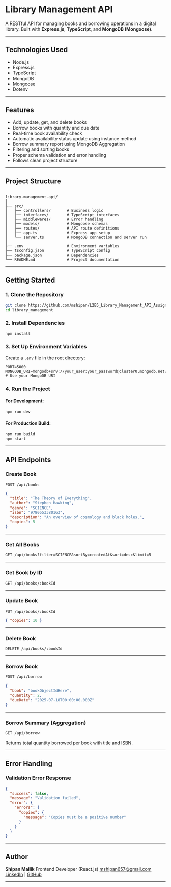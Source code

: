 # Library Management API

A RESTful API for managing books and borrowing operations in a digital library. Built with **Express.js**, **TypeScript**, and **MongoDB (Mongoose)**.

---

## Technologies Used

- Node.js
- Express.js
- TypeScript
- MongoDB
- Mongoose
- Dotenv

---

## Features

- Add, update, get, and delete books
- Borrow books with quantity and due date
- Real-time book availability check
- Automatic availability status update using instance method
- Borrow summary report using MongoDB Aggregation
- Filtering and sorting books
- Proper schema validation and error handling
- Follows clean project structure

---

## Project Structure

```

library-management-api/
│
├── src/
│   ├── controllers/       # Business logic
│   ├── interfaces/        # TypeScript interfaces
│   ├── middlewares/       # Error handling
│   ├── models/            # Mongoose schemas
│   ├── routes/            # API route definitions
│   ├── app.ts             # Express app setup
│   └── server.ts          # MongoDB connection and server run
│
├── .env                   # Environment variables
├── tsconfig.json          # TypeScript config
├── package.json           # Dependencies
└── README.md              # Project documentation

```

---

## Getting Started

### 1. Clone the Repository

```bash
git clone https://github.com/mshipan/L2B5_Library_Management_API_Assignment_3.git
cd library_management
```

### 2. Install Dependencies

```bash
npm install
```

### 3. Set Up Environment Variables

Create a `.env` file in the root directory:

```
PORT=5000
MONGODB_URI=mongodb+srv://your_user:your_password@cluster0.mongodb.net/libraryDB # Use your MongoDB URI
```

### 4. Run the Project

#### For Development:

```bash
npm run dev
```

#### For Production Build:

```bash
npm run build
npm start
```

---

## API Endpoints

### Create Book

`POST /api/books`

```json
{
  "title": "The Theory of Everything",
  "author": "Stephen Hawking",
  "genre": "SCIENCE",
  "isbn": "9780553380163",
  "description": "An overview of cosmology and black holes.",
  "copies": 5
}
```

---

### Get All Books

`GET /api/books?filter=SCIENCE&sortBy=createdAt&sort=desc&limit=5`

---

### Get Book by ID

`GET /api/books/:bookId`

---

### Update Book

`PUT /api/books/:bookId`

```json
{ "copies": 10 }
```

---

### Delete Book

`DELETE /api/books/:bookId`

---

### Borrow Book

`POST /api/borrow`

```json
{
  "book": "bookObjectIdHere",
  "quantity": 2,
  "dueDate": "2025-07-18T00:00:00.000Z"
}
```

---

### Borrow Summary (Aggregation)

`GET /api/borrow`

Returns total quantity borrowed per book with title and ISBN.

---

## Error Handling

### Validation Error Response

```json
{
  "success": false,
  "message": "Validation failed",
  "error": {
    "errors": {
      "copies": {
        "message": "Copies must be a positive number"
      }
    }
  }
}
```

---

## Author

**Shipan Mallik**
Frontend Developer (React.js)
[mshipan657@gmail.com](mailto:mshipan657@gmail.com)
[LinkedIn](https://linkedin.com/in/shipanmallik) | [GitHub](https://github.com/mshipan)

---
